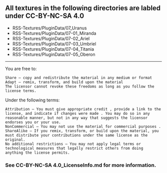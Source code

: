 ## All textures in the following directories are labled under CC-BY-NC-SA 4.0
- RSS-Textures/PluginData/07_Uranus
- RSS-Textures/PluginData/07-01_Miranda
- RSS-Textures/PluginData/07-02_Ariel
- RSS-Textures/PluginData/07-03_Umbriel
- RSS-Textures/PluginData/07-04_Titania
- RSS-Textures/PluginData/07-05_Oberon





---

 You are free to:

    Share — copy and redistribute the material in any medium or format
    Adapt — remix, transform, and build upon the material
    The licensor cannot revoke these freedoms as long as you follow the license terms.

 Under the following terms:

    Attribution — You must give appropriate credit , provide a link to the license, and indicate if changes were made . You may do so in any reasonable manner, but not in any way that suggests the licensor endorses you or your use.
    NonCommercial — You may not use the material for commercial purposes .
    ShareAlike — If you remix, transform, or build upon the material, you must distribute your contributions under the same license as the original.
    No additional restrictions — You may not apply legal terms or technological measures that legally restrict others from doing anything the license permits.

### See CC-BY-NC-SA 4.0_LicenseInfo.md for more information.
